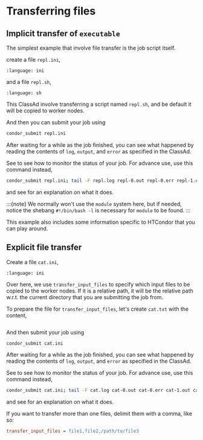 # Transferring files

## Implicit transfer of `executable`

The simplest example that involve file transfer is the job script itself.

create a file `repl.ini`,

```{literalinclude} 4-classad-transfer-files/repl.ini
:language: ini
```

and a file `repl.sh`,

```{literalinclude} 4-classad-transfer-files/repl.sh
:language: sh
```

This ClassAd involve transferring a script named `repl.sh`, and be default it will be copied to worker nodes.

And then you can submit your job using

```sh
condor_submit repl.ini
```

After waiting for a while as the job finished, you can see what happened by reading the contents of `log`, `output`, and `error` as specified in the ClassAd.

See [](#monitor-your-jobs) to see how to monitor the status of your job. For advance use, use this command instead,

```sh
condor_submit repl.ini; tail -F repl.log repl-0.out repl-0.err repl-1.out repl-1.err
```

and see [](#tail) for an explanation on what it does.

:::{note}
We normally won't use the `module` system here, but if needed, notice the shebang `#!/bin/bash -l` is necessary for `module` to be found.
:::

This example also includes some information specific to HTCondor that you can play around.

## Explicit file transfer

Create a file `cat.ini`,

```{literalinclude} 4-classad-transfer-files-2/cat.ini
:language: ini
```

Over here, we use `transfer_input_files` to specify which input files to be copied to the worker nodes. If it is a relative path, it will be the relative path w.r.t. the current directory that you are submitting the job from.

To prepare the file for `transfer_input_files`, let's create `cat.txt` with the content,

```{literalinclude} 4-classad-transfer-files-2/cat.txt
```

And then submit your job using

```sh
condor_submit cat.ini
```

After waiting for a while as the job finished, you can see what happened by reading the contents of `log`, `output`, and `error` as specified in the ClassAd.

See [](#monitor-your-jobs) to see how to monitor the status of your job. For advance use, use this command instead,

```sh
condor_submit cat.ini; tail -F cat.log cat-0.out cat-0.err cat-1.out cat-1.err
```

and see [](#tail) for an explanation on what it does.

If you want to transfer more than one files, delimit them with a comma, like so:

```ini
transfer_input_files = file1,file2,/path/to/file3
```
